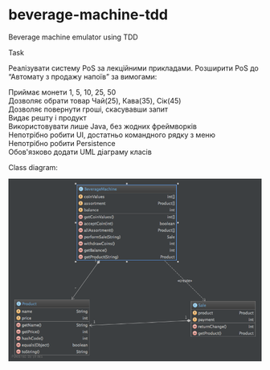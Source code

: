 # beverage-machine-tdd
Beverage machine emulator using TDD  

Task

Реалізувати систему PoS за лекційними прикладами. Розширити PoS до “Автомату з продажу напоїв” за вимогами:

Приймає монети 1, 5, 10, 25, 50  
Дозволяє обрати товар Чай(25), Кава(35), Сік(45)  
Дозволяє повернути гроші, скасувавши запит  
Видає решту і продукт  
Використовувати лише Java, без жодних фреймворків  
Непотрібно робити UI, достатньо командного рядку з меню  
Непотрібно робити Persistence  
Обов'язково додати UML діаграму класів    
  
Class diagram:  
  
  ![](https://github.com/MariaLapovska/beverage-machine-tdd/blob/master/class-diagram.png)

